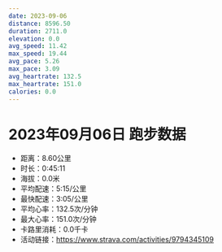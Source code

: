 ```yaml
---
date: 2023-09-06
distance: 8596.50
duration: 2711.0
elevation: 0.0
avg_speed: 11.42
max_speed: 19.44
avg_pace: 5.26
max_pace: 3.09
avg_heartrate: 132.5
max_heartrate: 151.0
calories: 0.0
---
```


# 2023年09月06日 跑步数据

- 距离：8.60公里
- 时长：0:45:11
- 海拔：0.0米
- 平均配速：5:15/公里
- 最快配速：3:05/公里
- 平均心率：132.5次/分钟
- 最大心率：151.0次/分钟
- 卡路里消耗：0.0千卡
- 活动链接：https://www.strava.com/activities/9794345109
